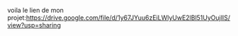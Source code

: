 voila le lien de mon projet:https://drive.google.com/file/d/1y67JYuu6zEiLWlyUwE2lBl51UyOujlIS/view?usp=sharing